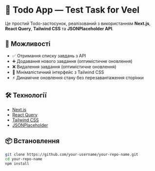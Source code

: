 # 📝 Todo App — Test Task for Veel

Це простий Todo-застосунок, реалізований з використанням **Next.js**, **React Query**, **Tailwind CSS** та **JSONPlaceholder API**.

## 🚀 Можливості

- ✅ Отримання списку завдань з API
- ➕ Додавання нового завдання (оптимістичне оновлення)
- ❌ Видалення завдання (оптимістичне оновлення)
- 🎨 Мінімалістичний інтерфейс з Tailwind CSS
- ⚡️ Динамічне оновлення стану без перезавантаження сторінки

## 🛠️ Технології

- [Next.js](https://nextjs.org)
- [React Query](https://tanstack.com/query)
- [Tailwind CSS](https://tailwindcss.com)
- [JSONPlaceholder](https://jsonplaceholder.typicode.com)

## 📦 Встановлення

```bash
git clone https://github.com/your-username/your-repo-name.git
cd your-repo-name
npm install
